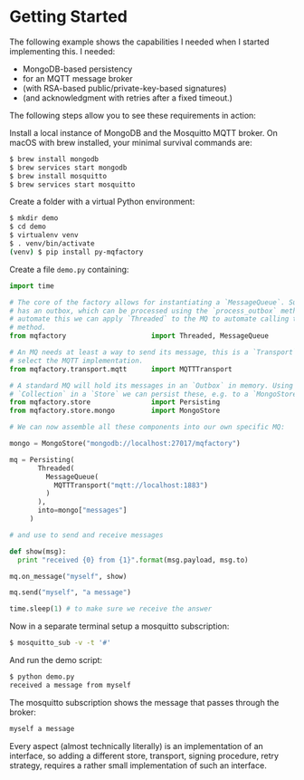 # Getting Started

The following example shows the capabilities I needed when I started implementing this. I needed: 

- MongoDB-based persistency
- for an MQTT message broker
- (with RSA-based public/private-key-based signatures)
- (and acknowledgment with retries after a fixed timeout.)

The following steps allow you to see these requirements in action:

Install a local instance of MongoDB and the Mosquitto MQTT broker. On macOS with brew installed, your minimal survival commands are:

```bash
$ brew install mongodb
$ brew services start mongodb
$ brew install mosquitto
$ brew services start mosquitto
```

Create a folder with a virtual Python environment:

```bash
$ mkdir demo
$ cd demo
$ virtualenv venv
$ . venv/bin/activate
(venv) $ pip install py-mqfactory
```

Create a file `demo.py` containing:

```python
import time

# The core of the factory allows for instantiating a `MessageQueue`. Such an MQ
# has an outbox, which can be processed using the `process_outbox` method. To
# automate this we can apply `Threaded` to the MQ to automate calling this
# method.
from mqfactory                     import Threaded, MessageQueue

# An MQ needs at least a way to send its message, this is a `Transport`. Here we
# select the MQTT implementation.
from mqfactory.transport.mqtt      import MQTTTransport

# A standard MQ will hold its messages in an `Outbox` in memory. Using a
# `Collection` in a `Store` we can persist these, e.g. to a `MongoStore`.
from mqfactory.store               import Persisting
from mqfactory.store.mongo         import MongoStore

# We can now assemble all these components into our own specific MQ:

mongo = MongoStore("mongodb://localhost:27017/mqfactory")

mq = Persisting(
       Threaded(
         MessageQueue(
           MQTTTransport("mqtt://localhost:1883")
         )
       ),
       into=mongo["messages"]
     )

# and use to send and receive messages

def show(msg):
  print "received {0} from {1}".format(msg.payload, msg.to)

mq.on_message("myself", show)

mq.send("myself", "a message")

time.sleep(1) # to make sure we receive the answer
```

Now in a separate terminal setup a mosquitto subscription:

```bash
$ mosquitto_sub -v -t '#'
```

And run the demo script:

```bash
$ python demo.py 
received a message from myself
```

The mosquitto subscription shows the message that passes through the broker:

```bash
myself a message
```

Every aspect (almost technically literally) is an implementation of an interface, so adding a different store, transport, signing procedure, retry strategy, requires a rather small implementation of such an interface.
